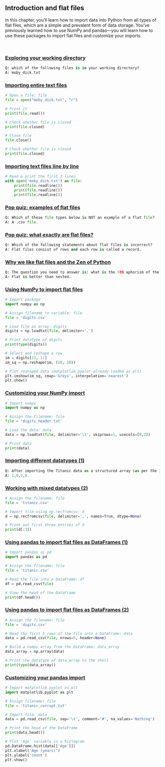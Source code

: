## Introduction and flat files

In this chapter, you'll learn how to import data into Python from all types of flat files, which are a simple and prevalent form of data storage. You've previously learned how to use NumPy and pandas—you will learn how to use these packages to import flat files and customize your imports.

<br>

### [Exploring your working directory](https://campus.datacamp.com/courses/introduction-to-importing-data-in-python/introduction-and-flat-files-1?ex=2)

```Python
Q: which of the following files is in your working directory?
A: moby_dick.txt
```

### [Importing entire text files](https://campus.datacamp.com/courses/introduction-to-importing-data-in-python/introduction-and-flat-files-1?ex=3)

```Python
# Open a file: file
file = open("moby_dick.txt", "r")

# Print it
print(file.read())

# Check whether file is closed
print(file.closed)

# Close file
file.close()

# Check whether file is closed
print(file.closed)
```

### [Importing text files line by line](https://campus.datacamp.com/courses/introduction-to-importing-data-in-python/introduction-and-flat-files-1?ex=4)

```Python
# Read & print the first 3 lines
with open('moby_dick.txt') as file:
    print(file.readline())
    print(file.readline())
    print(file.readline())
```

### [Pop quiz: examples of flat files](https://campus.datacamp.com/courses/introduction-to-importing-data-in-python/introduction-and-flat-files-1?ex=6)

```Python
Q: Which of these file types below is NOT an example of a flat file?
A: A .csv file.
```

### [Pop quiz: what exactly are flat files?](https://campus.datacamp.com/courses/introduction-to-importing-data-in-python/introduction-and-flat-files-1?ex=7)

```Python
Q: Which of the following statements about flat files is incorrect?
A: Flat files consist of rows and each row is called a record.
```

### [Why we like flat files and the Zen of Python](https://campus.datacamp.com/courses/introduction-to-importing-data-in-python/introduction-and-flat-files-1?ex=8)

```Python
Q: The question you need to answer is: what is the 5th aphorism of the Zen of Python?
A: Flat is better than nested.
```

### [Using NumPy to import flat files](https://campus.datacamp.com/courses/introduction-to-importing-data-in-python/introduction-and-flat-files-1?ex=10)

```Python
# Import package
import numpy as np

# Assign filename to variable: file
file = 'digits.csv'

# Load file as array: digits
digits = np.loadtxt(file, delimiter=',')

# Print datatype of digits
print(type(digits))

# Select and reshape a row
im = digits[21, 1:]
im_sq = np.reshape(im, (28, 28))

# Plot reshaped data (matplotlib.pyplot already loaded as plt)
plt.imshow(im_sq, cmap='Greys', interpolation='nearest')
plt.show()
```

### [Customizing your NumPy import](https://campus.datacamp.com/courses/introduction-to-importing-data-in-python/introduction-and-flat-files-1?ex=11)

```Python
# Import numpy
import numpy as np

# Assign the filename: file
file = 'digits_header.txt'

# Load the data: data
data = np.loadtxt(file, delimiter='\t', skiprows=1, usecols=[0,2])

# Print data
print(data)
```

### [Importing different datatypes (1)](https://campus.datacamp.com/courses/introduction-to-importing-data-in-python/introduction-and-flat-files-1?ex=12)

```Python
Q: After importing the Titanic data as a structured array (as per the instructions above), print the entire column with the name Survived to the shell. What are the last 4 values of this column?
A: 1,0,1,0.
```

### [Working with mixed datatypes (2)](https://campus.datacamp.com/courses/introduction-to-importing-data-in-python/introduction-and-flat-files-1?ex=14)

```Python
# Assign the filename: file
file = 'titanic.csv'

# Import file using np.recfromcsv: d
d = np.recfromcsv(file, delimiter=',', names=True, dtype=None)

# Print out first three entries of d
print(d[:3])
```

### [Using pandas to import flat files as DataFrames (1)](https://campus.datacamp.com/courses/introduction-to-importing-data-in-python/introduction-and-flat-files-1?ex=16)

```Python
# Import pandas as pd
import pandas as pd

# Assign the filename: file
file = 'titanic.csv'

# Read the file into a DataFrame: df
df = pd.read_csv(file)

# View the head of the DataFrame
print(df.head())
```

### [Using pandas to import flat files as DataFrames (2)](https://campus.datacamp.com/courses/introduction-to-importing-data-in-python/introduction-and-flat-files-1?ex=17)

```Python
# Assign the filename: file
file = 'digits.csv'

# Read the first 5 rows of the file into a DataFrame: data
data = pd.read_csv(file, nrows=5, header=None)

# Build a numpy array from the DataFrame: data_array
data_array = np.array(data)

# Print the datatype of data_array to the shell
print(type(data_array))
```

### [Customizing your pandas import](https://campus.datacamp.com/courses/introduction-to-importing-data-in-python/introduction-and-flat-files-1?ex=18)

```Python
# Import matplotlib.pyplot as plt
import matplotlib.pyplot as plt

# Assign filename: file
file = 'titanic_corrupt.txt'

# Import file: data
data = pd.read_csv(file, sep='\t', comment='#', na_values='Nothing')

# Print the head of the DataFrame
print(data.head())

# Plot 'Age' variable in a histogram
pd.DataFrame.hist(data[['Age']])
plt.xlabel('Age (years)')
plt.ylabel('count')
plt.show()
```
